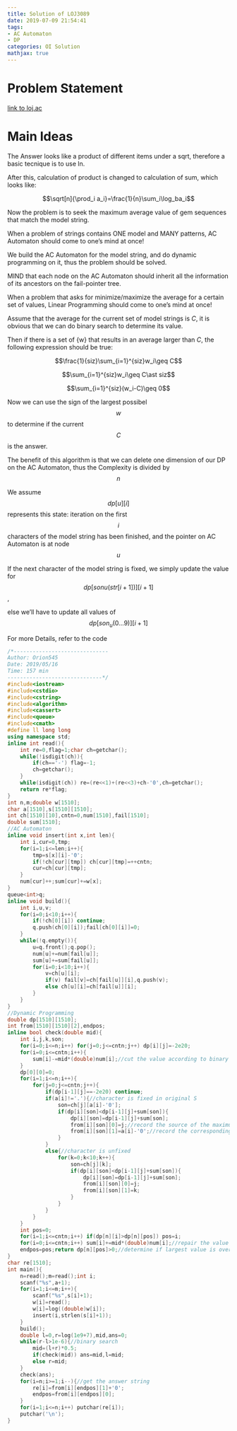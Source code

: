 ```yaml
---
title: Solution of LOJ3089
date: 2019-07-09 21:54:41
tags:
- AC Automaton
- DP
categories: OI Solution
mathjax: true
---
```


# Problem Statement

[link to loj.ac](https://loj.ac/problem/3089)

# Main Ideas

The Answer looks like a product of different items under a sqrt, therefore a basic tecnique is to use ln.

After this, calculation of product is changed to calculation of sum, which looks like:

$$\sqrt[n]{\prod_i a_i}=\frac{1}{n}\sum_i\log_ba_i$$

Now the problem is to seek the maximum average value of gem sequences that match the model string.

When a problem of strings contains ONE model and MANY patterns, AC Automaton should come to one’s mind at once!

<!-- more -->

We build the AC Automaton for the model string, and do dynamic programming on it, thus the problem should be solved.

MIND that each node on the AC Automaton should inherit all the information of its ancestors on the fail-pointer tree.

When a problem that asks for minimize/maximize the average for a certain set of values, Linear Programming should come to one’s mind at once!

Assume that the average for the current set of model strings is $C$, it is obvious that we can do binary search to determine its value.

Then if there is a set of {w} that results in an average larger than $C$, the following expression should be true:

$$\frac{1}{siz}\sum_{i=1}^{siz}w_i\geq C$$

$$\sum_{i=1}^{siz}w_i\geq C\ast siz$$

$$\sum_{i=1}^{siz}(w_i-C)\geq 0$$

Now we can use the sign of the largest possibel $${w}$$ to determine if the current $$C$$ is the answer.

The benefit of this algorithm is that we can delete one dimension of our DP on the AC Automaton, thus the Complexity is divided by $$n$$

We assume $$dp[u][i]$$ represents this state: iteration on the first $$i$$ characters of the model string has been finished, and the pointer on AC Automaton is at node $$u$$

If the next character of the model string is fixed, we simply update the value for $$dp[sonu(str[i+1])][i+1]$$,

else we’ll have to update all values of $$dp[son_u(0…9)][i+1]$$

For more Details, refer to the code

```cpp
/*------------------------------
Author: Orion545
Date: 2019/05/16
Time: 157 min
------------------------------*/
#include<iostream>
#include<cstdio>
#include<cstring>
#include<algorithm>
#include<cassert>
#include<queue>
#include<cmath>
#define ll long long
using namespace std;
inline int read(){
    int re=0,flag=1;char ch=getchar();
    while(!isdigit(ch)){
        if(ch=='-') flag=-1;
        ch=getchar();
    }
    while(isdigit(ch)) re=(re<<1)+(re<<3)+ch-'0',ch=getchar();
    return re*flag;
}
int n,m;double w[1510];
char a[1510],s[1510][1510];
int ch[1510][10],cntn=0,num[1510],fail[1510];
double sum[1510];
//AC Automaton
inline void insert(int x,int len){
    int i,cur=0,tmp;
    for(i=1;i<=len;i++){
        tmp=s[x][i]-'0';
        if(!ch[cur][tmp]) ch[cur][tmp]=++cntn;
        cur=ch[cur][tmp];
    }
    num[cur]++;sum[cur]+=w[x];
}
queue<int>q;
inline void build(){
    int i,u,v;
    for(i=0;i<10;i++){
        if(!ch[0][i]) continue;
        q.push(ch[0][i]);fail[ch[0][i]]=0;
    }
    while(!q.empty()){
        u=q.front();q.pop();
        num[u]+=num[fail[u]];
        sum[u]+=sum[fail[u]];
        for(i=0;i<10;i++){
            v=ch[u][i];
            if(v) fail[v]=ch[fail[u]][i],q.push(v);
            else ch[u][i]=ch[fail[u]][i];
        }
    }
}
//Dynamic Programming
double dp[1510][1510];
int from[1510][1510][2],endpos;
inline bool check(double mid){
    int i,j,k,son;
    for(i=0;i<=n;i++) for(j=0;j<=cntn;j++) dp[i][j]=-2e20;
    for(i=0;i<=cntn;i++){
        sum[i]-=mid*(double)num[i];//cut the value according to binary search process
    }
    dp[0][0]=0;
    for(i=1;i<=n;i++){
        for(j=0;j<=cntn;j++){
            if(dp[i-1][j]==-2e20) continue;
            if(a[i]!='.'){//character is fixed in original S
                son=ch[j][a[i]-'0'];
                if(dp[i][son]<dp[i-1][j]+sum[son]){
                    dp[i][son]=dp[i-1][j]+sum[son];
                    from[i][son][0]=j;//record the source of the maximum value
                    from[i][son][1]=a[i]-'0';//record the corresponding character
                }
            }
            else{//character is unfixed
                for(k=0;k<10;k++){
                    son=ch[j][k];
                    if(dp[i][son]<dp[i-1][j]+sum[son]){
                        dp[i][son]=dp[i-1][j]+sum[son];
                        from[i][son][0]=j;
                        from[i][son][1]=k;
                    }
                }
            }
        }
    }
    int pos=0;
    for(i=1;i<=cntn;i++) if(dp[n][i]>dp[n][pos]) pos=i;
    for(i=0;i<=cntn;i++) sum[i]+=mid*(double)num[i];//repair the value cut
    endpos=pos;return dp[n][pos]>0;//determine if largest value is over zero
}
char re[1510];
int main(){
    n=read();m=read();int i;
    scanf("%s",a+1);
    for(i=1;i<=m;i++){
        scanf("%s",s[i]+1);
        w[i]=read();
        w[i]=log((double)w[i]);
        insert(i,strlen(s[i]+1));
    }
    build();
    double l=0,r=log(1e9+7),mid,ans=0;
    while(r-l>1e-6){//binary search
        mid=(l+r)*0.5;
        if(check(mid)) ans=mid,l=mid;
        else r=mid;
    }
    check(ans);
    for(i=n;i>=1;i--){//get the answer string
        re[i]=from[i][endpos][1]+'0';
        endpos=from[i][endpos][0];
    }
    for(i=1;i<=n;i++) putchar(re[i]);
    putchar('\n');
}
```
